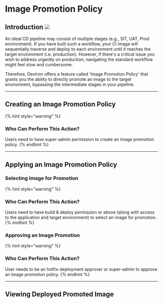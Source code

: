 # Image Promotion Policy

## Introduction [![](https://devtron-public-asset.s3.us-east-2.amazonaws.com/images/elements/EnterpriseTag.svg)](https://devtron.ai/pricing)

An ideal CD pipeline may consist of multiple stages (e.g., SIT, UAT, Prod environment). If you have built such a workflow, your CI image will sequentially traverse and deploy to each environment until it reaches the target environment (i.e. production). However, if there's a critical issue you wish to address urgently on production, navigating the standard workflow might feel slow and cumbersome.

Therefore, Devtron offers a feature called 'Image Promotion Policy' that grants you the ability to directly promote an image to the target environment, bypassing the intermediate stages in your pipeline.

---

## Creating an Image Promotion Policy

{% hint style="warning" %}
### Who Can Perform This Action?
Users need to have super-admin permission to create an image promotion policy.
{% endhint %}

---

## Applying an Image Promotion Policy

### Selecting Image for Promotion

{% hint style="warning" %}
### Who Can Perform This Action?
Users need to have build & deploy permission or above (along with access to the application and target environment) to select an image for promotion.
{% endhint %}

### Approving an Image Promotion

{% hint style="warning" %}
### Who Can Perform This Action?
User needs to be an hotfix-deployment approver or super-admin to approve an image promotion policy.
{% endhint %}

---

## Viewing Deployed Promoted Image